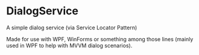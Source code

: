 # DialogService
A simple dialog service (via Service Locator Pattern)

Made for use with WPF, WinForms or something among those lines (mainly used in WPF to help with MVVM dialog scenarios).
